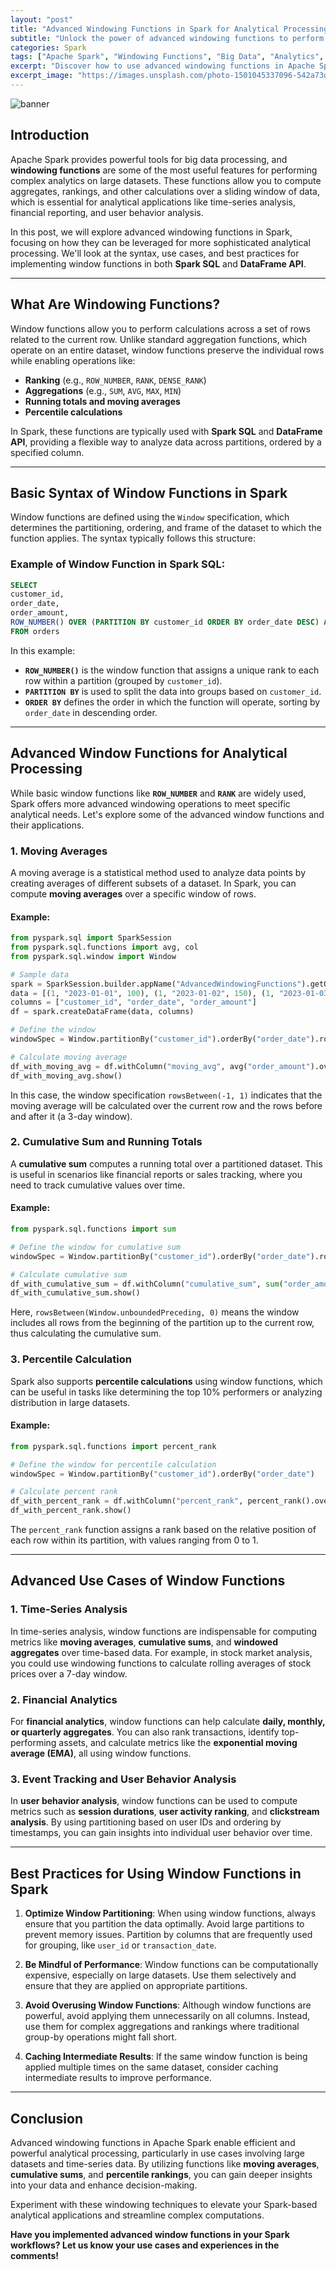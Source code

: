 ```yaml
---
layout: "post"
title: "Advanced Windowing Functions in Spark for Analytical Processing"
subtitle: "Unlock the power of advanced windowing functions to perform complex analytics on big data in Spark"
categories: Spark
tags: ["Apache Spark", "Windowing Functions", "Big Data", "Analytics", "SQL", "Data Processing"]
excerpt: "Discover how to use advanced windowing functions in Apache Spark to enhance your analytical processing capabilities for big data applications."
excerpt_image: "https://images.unsplash.com/photo-1501045337096-542a73dafa4f"
---
```

![banner](https://images.unsplash.com/photo-1501045337096-542a73dafa4f)

## Introduction

Apache Spark provides powerful tools for big data processing, and **windowing functions** are some of the most useful features for performing complex analytics on large datasets. These functions allow you to compute aggregates, rankings, and other calculations over a sliding window of data, which is essential for analytical applications like time-series analysis, financial reporting, and user behavior analysis.

In this post, we will explore advanced windowing functions in Spark, focusing on how they can be leveraged for more sophisticated analytical processing. We'll look at the syntax, use cases, and best practices for implementing window functions in both **Spark SQL** and **DataFrame API**.

---

## What Are Windowing Functions?

Window functions allow you to perform calculations across a set of rows related to the current row. Unlike standard aggregation functions, which operate on an entire dataset, window functions preserve the individual rows while enabling operations like:

- **Ranking** (e.g., `ROW_NUMBER`, `RANK`, `DENSE_RANK`)
- **Aggregations** (e.g., `SUM`, `AVG`, `MAX`, `MIN`)
- **Running totals and moving averages**
- **Percentile calculations**

In Spark, these functions are typically used with **Spark SQL** and **DataFrame API**, providing a flexible way to analyze data across partitions, ordered by a specified column.

---

## Basic Syntax of Window Functions in Spark

Window functions are defined using the `Window` specification, which determines the partitioning, ordering, and frame of the dataset to which the function applies. The syntax typically follows this structure:

### Example of Window Function in Spark SQL:
```sql
SELECT
customer_id,
order_date,
order_amount,
ROW_NUMBER() OVER (PARTITION BY customer_id ORDER BY order_date DESC) AS rank
FROM orders
```

In this example:
- **`ROW_NUMBER()`** is the window function that assigns a unique rank to each row within a partition (grouped by `customer_id`).
- **`PARTITION BY`** is used to split the data into groups based on `customer_id`.
- **`ORDER BY`** defines the order in which the function will operate, sorting by `order_date` in descending order.

---

## Advanced Window Functions for Analytical Processing

While basic window functions like **`ROW_NUMBER`** and **`RANK`** are widely used, Spark offers more advanced windowing operations to meet specific analytical needs. Let's explore some of the advanced window functions and their applications.

### 1. Moving Averages

A moving average is a statistical method used to analyze data points by creating averages of different subsets of a dataset. In Spark, you can compute **moving averages** over a specific window of rows.

#### Example:
```python
from pyspark.sql import SparkSession
from pyspark.sql.functions import avg, col
from pyspark.sql.window import Window

# Sample data
spark = SparkSession.builder.appName("AdvancedWindowingFunctions").getOrCreate()
data = [(1, "2023-01-01", 100), (1, "2023-01-02", 150), (1, "2023-01-03", 200), (2, "2023-01-01", 50)]
columns = ["customer_id", "order_date", "order_amount"]
df = spark.createDataFrame(data, columns)

# Define the window
windowSpec = Window.partitionBy("customer_id").orderBy("order_date").rowsBetween(-1, 1)

# Calculate moving average
df_with_moving_avg = df.withColumn("moving_avg", avg("order_amount").over(windowSpec))
df_with_moving_avg.show()
```

In this case, the window specification `rowsBetween(-1, 1)` indicates that the moving average will be calculated over the current row and the rows before and after it (a 3-day window).

### 2. Cumulative Sum and Running Totals

A **cumulative sum** computes a running total over a partitioned dataset. This is useful in scenarios like financial reports or sales tracking, where you need to track cumulative values over time.

#### Example:
```python
from pyspark.sql.functions import sum

# Define the window for cumulative sum
windowSpec = Window.partitionBy("customer_id").orderBy("order_date").rowsBetween(Window.unboundedPreceding, 0)

# Calculate cumulative sum
df_with_cumulative_sum = df.withColumn("cumulative_sum", sum("order_amount").over(windowSpec))
df_with_cumulative_sum.show()
```

Here, `rowsBetween(Window.unboundedPreceding, 0)` means the window includes all rows from the beginning of the partition up to the current row, thus calculating the cumulative sum.

### 3. Percentile Calculation

Spark also supports **percentile calculations** using window functions, which can be useful in tasks like determining the top 10% performers or analyzing distribution in large datasets.

#### Example:
```python
from pyspark.sql.functions import percent_rank

# Define the window for percentile calculation
windowSpec = Window.partitionBy("customer_id").orderBy("order_date")

# Calculate percent rank
df_with_percent_rank = df.withColumn("percent_rank", percent_rank().over(windowSpec))
df_with_percent_rank.show()
```

The `percent_rank` function assigns a rank based on the relative position of each row within its partition, with values ranging from 0 to 1.

---

## Advanced Use Cases of Window Functions

### 1. Time-Series Analysis

In time-series analysis, window functions are indispensable for computing metrics like **moving averages**, **cumulative sums**, and **windowed aggregates** over time-based data. For example, in stock market analysis, you could use windowing functions to calculate rolling averages of stock prices over a 7-day window.

### 2. Financial Analytics

For **financial analytics**, window functions can help calculate **daily, monthly, or quarterly aggregates**. You can also rank transactions, identify top-performing assets, and calculate metrics like the **exponential moving average (EMA)**, all using window functions.

### 3. Event Tracking and User Behavior Analysis

In **user behavior analysis**, window functions can be used to compute metrics such as **session durations**, **user activity ranking**, and **clickstream analysis**. By using partitioning based on user IDs and ordering by timestamps, you can gain insights into individual user behavior over time.

---

## Best Practices for Using Window Functions in Spark

1. **Optimize Window Partitioning**: When using window functions, always ensure that you partition the data optimally. Avoid large partitions to prevent memory issues. Partition by columns that are frequently used for grouping, like `user_id` or `transaction_date`.

2. **Be Mindful of Performance**: Window functions can be computationally expensive, especially on large datasets. Use them selectively and ensure that they are applied on appropriate partitions.

3. **Avoid Overusing Window Functions**: Although window functions are powerful, avoid applying them unnecessarily on all columns. Instead, use them for complex aggregations and rankings where traditional group-by operations might fall short.

4. **Caching Intermediate Results**: If the same window function is being applied multiple times on the same dataset, consider caching intermediate results to improve performance.

---

## Conclusion

Advanced windowing functions in Apache Spark enable efficient and powerful analytical processing, particularly in use cases involving large datasets and time-series data. By utilizing functions like **moving averages**, **cumulative sums**, and **percentile rankings**, you can gain deeper insights into your data and enhance decision-making.

Experiment with these windowing techniques to elevate your Spark-based analytical applications and streamline complex computations.

**Have you implemented advanced window functions in your Spark workflows? Let us know your use cases and experiences in the comments!**
